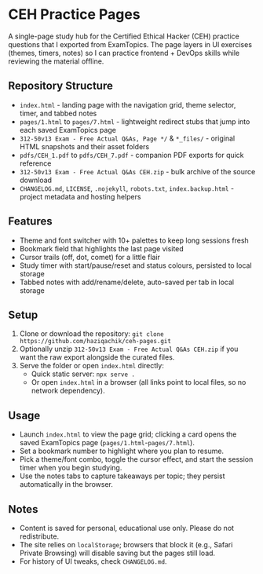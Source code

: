 # CEH Practice Pages

A single-page study hub for the Certified Ethical Hacker (CEH) practice questions that I exported from ExamTopics. The page layers in UI exercises (themes, timers, notes) so I can practice frontend + DevOps skills while reviewing the material offline.

## Repository Structure
- `index.html` - landing page with the navigation grid, theme selector, timer, and tabbed notes
- `pages/1.html` to `pages/7.html` - lightweight redirect stubs that jump into each saved ExamTopics page
- `312-50v13 Exam - Free Actual Q&As, Page */` & `*_files/` - original HTML snapshots and their asset folders
- `pdfs/CEH_1.pdf` to `pdfs/CEH_7.pdf` - companion PDF exports for quick reference
- `312-50v13 Exam - Free Actual Q&As CEH.zip` - bulk archive of the source download
- `CHANGELOG.md`, `LICENSE`, `.nojekyll`, `robots.txt`, `index.backup.html` - project metadata and hosting helpers

## Features
- Theme and font switcher with 10+ palettes to keep long sessions fresh
- Bookmark field that highlights the last page visited
- Cursor trails (off, dot, comet) for a little flair
- Study timer with start/pause/reset and status colours, persisted to local storage
- Tabbed notes with add/rename/delete, auto-saved per tab in local storage

## Setup
1. Clone or download the repository: `git clone https://github.com/haziqachik/ceh-pages.git`
2. Optionally unzip `312-50v13 Exam - Free Actual Q&As CEH.zip` if you want the raw export alongside the curated files.
3. Serve the folder or open `index.html` directly:
   - Quick static server: `npx serve .`
   - Or open `index.html` in a browser (all links point to local files, so no network dependency).

## Usage
- Launch `index.html` to view the page grid; clicking a card opens the saved ExamTopics page (`pages/1.html`-`pages/7.html`).
- Set a bookmark number to highlight where you plan to resume.
- Pick a theme/font combo, toggle the cursor effect, and start the session timer when you begin studying.
- Use the notes tabs to capture takeaways per topic; they persist automatically in the browser.

## Notes
- Content is saved for personal, educational use only. Please do not redistribute.
- The site relies on `localStorage`; browsers that block it (e.g., Safari Private Browsing) will disable saving but the pages still load.
- For history of UI tweaks, check `CHANGELOG.md`.


